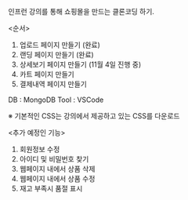 인프런 강의를 통해 쇼핑몰을 만드는 클론코딩 하기.

<순서>
1. 업로드 페이지 만들기 (완료)
3. 랜딩 페이지 만들기 (완료)
4. 상세보기 페이지 만들기 (11월 4일 진행 중)
5. 카트 페이지 만들기
6. 결제내역 페이지 만들기

DB : MongoDB
Tool : VSCode

※ 기본적인 CSS는 강의에서 제공하고 있는 CSS를 다운로드

<추가 예정인 기능>
1. 회원정보 수정
2. 아이디 및 비밀번호 찾기
3. 웹페이지 내에서 상품 삭제
4. 웹페이지 내에서 상품 수정
5. 재고 부족시 품절 표시
